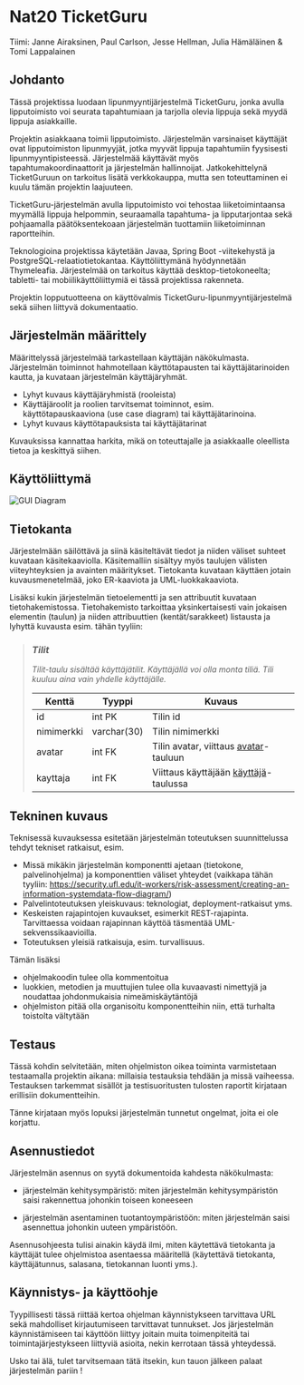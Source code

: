 # Nat20 TicketGuru

Tiimi: Janne Airaksinen, Paul Carlson, Jesse Hellman, Julia Hämäläinen & Tomi Lappalainen

## Johdanto

Tässä projektissa luodaan lipunmyyntijärjestelmä TicketGuru, jonka avulla lipputoimisto voi seurata tapahtumiaan ja tarjolla olevia lippuja sekä myydä lippuja asiakkaille.

Projektin asiakkaana toimii lipputoimisto. Järjestelmän varsinaiset käyttäjät ovat lipputoimiston lipunmyyjät, jotka myyvät lippuja tapahtumiin fyysisesti lipunmyyntipisteessä. Järjestelmää käyttävät myös tapahtumakoordinaattorit ja järjestelmän hallinnoijat. Jatkokehittelynä TicketGuruun on tarkoitus lisätä verkkokauppa, mutta sen toteuttaminen ei kuulu tämän projektin laajuuteen.

TicketGuru-järjestelmän avulla lipputoimisto voi tehostaa liiketoimintaansa myymällä lippuja helpommin, seuraamalla tapahtuma- ja lipputarjontaa sekä pohjaamalla päätöksentekoaan järjestelmän tuottamiin liiketoiminnan raportteihin.

Teknologioina projektissa käytetään Javaa, Spring Boot -viitekehystä ja PostgreSQL-relaatiotietokantaa. Käyttöliittymänä hyödynnetään Thymeleafia. Järjestelmää on tarkoitus käyttää desktop-tietokoneelta; tabletti- tai mobiilikäyttöliittymiä ei tässä projektissa rakenneta.

Projektin lopputuotteena on käyttövalmis TicketGuru-lipunmyyntijärjestelmä sekä siihen liittyvä dokumentaatio.

## Järjestelmän määrittely

Määrittelyssä järjestelmää tarkastellaan käyttäjän näkökulmasta. Järjestelmän
toiminnot hahmotellaan käyttötapausten tai käyttäjätarinoiden kautta, ja kuvataan järjestelmän
käyttäjäryhmät.

- Lyhyt kuvaus käyttäjäryhmistä (rooleista)
- Käyttäjäroolit ja roolien tarvitsemat toiminnot, esim. käyttötapauskaaviona
  (use case diagram) tai käyttäjätarinoina.
- Lyhyt kuvaus käyttötapauksista tai käyttäjätarinat

Kuvauksissa kannattaa harkita, mikä on toteuttajalle ja asiakkaalle oleellista
tietoa ja keskittyä siihen.

## Käyttöliittymä

![GUI Diagram](https://hellmanstudios.fi/nat20-ticketguru-gui.png)

## Tietokanta

Järjestelmään säilöttävä ja siinä käsiteltävät tiedot ja niiden väliset suhteet
kuvataan käsitekaaviolla. Käsitemalliin sisältyy myös taulujen välisten viiteyhteyksien ja avainten
määritykset. Tietokanta kuvataan käyttäen jotain kuvausmenetelmää, joko ER-kaaviota ja UML-luokkakaaviota.

Lisäksi kukin järjestelmän tietoelementti ja sen attribuutit kuvataan
tietohakemistossa. Tietohakemisto tarkoittaa yksinkertaisesti vain jokaisen elementin (taulun) ja niiden
attribuuttien (kentät/sarakkeet) listausta ja lyhyttä kuvausta esim. tähän tyyliin:

> ### _Tilit_
>
> _Tilit-taulu sisältää käyttäjätilit. Käyttäjällä voi olla monta tiliä. Tili kuuluu aina vain yhdelle käyttäjälle._
>
> | Kenttä     | Tyyppi      | Kuvaus                                             |
> | ---------- | ----------- | -------------------------------------------------- |
> | id         | int PK      | Tilin id                                           |
> | nimimerkki | varchar(30) | Tilin nimimerkki                                   |
> | avatar     | int FK      | Tilin avatar, viittaus [avatar](#Avatar)-tauluun   |
> | kayttaja   | int FK      | Viittaus käyttäjään [käyttäjä](#Kayttaja)-taulussa |

## Tekninen kuvaus

Teknisessä kuvauksessa esitetään järjestelmän toteutuksen suunnittelussa tehdyt tekniset
ratkaisut, esim.

- Missä mikäkin järjestelmän komponentti ajetaan (tietokone, palvelinohjelma)
  ja komponenttien väliset yhteydet (vaikkapa tähän tyyliin:
  https://security.ufl.edu/it-workers/risk-assessment/creating-an-information-systemdata-flow-diagram/)
- Palvelintoteutuksen yleiskuvaus: teknologiat, deployment-ratkaisut yms.
- Keskeisten rajapintojen kuvaukset, esimerkit REST-rajapinta. Tarvittaessa voidaan rajapinnan käyttöä täsmentää
  UML-sekvenssikaavioilla.
- Toteutuksen yleisiä ratkaisuja, esim. turvallisuus.

Tämän lisäksi

- ohjelmakoodin tulee olla kommentoitua
- luokkien, metodien ja muuttujien tulee olla kuvaavasti nimettyjä ja noudattaa
  johdonmukaisia nimeämiskäytäntöjä
- ohjelmiston pitää olla organisoitu komponentteihin niin, että turhalta toistolta
  vältytään

## Testaus

Tässä kohdin selvitetään, miten ohjelmiston oikea toiminta varmistetaan
testaamalla projektin aikana: millaisia testauksia tehdään ja missä vaiheessa.
Testauksen tarkemmat sisällöt ja testisuoritusten tulosten raportit kirjataan
erillisiin dokumentteihin.

Tänne kirjataan myös lopuksi järjestelmän tunnetut ongelmat, joita ei ole korjattu.

## Asennustiedot

Järjestelmän asennus on syytä dokumentoida kahdesta näkökulmasta:

- järjestelmän kehitysympäristö: miten järjestelmän kehitysympäristön saisi
  rakennettua johonkin toiseen koneeseen

- järjestelmän asentaminen tuotantoympäristöön: miten järjestelmän saisi
  asennettua johonkin uuteen ympäristöön.

Asennusohjeesta tulisi ainakin käydä ilmi, miten käytettävä tietokanta ja
käyttäjät tulee ohjelmistoa asentaessa määritellä (käytettävä tietokanta,
käyttäjätunnus, salasana, tietokannan luonti yms.).

## Käynnistys- ja käyttöohje

Tyypillisesti tässä riittää kertoa ohjelman käynnistykseen tarvittava URL sekä
mahdolliset kirjautumiseen tarvittavat tunnukset. Jos järjestelmän
käynnistämiseen tai käyttöön liittyy joitain muita toimenpiteitä tai toimintajärjestykseen liittyviä asioita, nekin kerrotaan tässä yhteydessä.

Usko tai älä, tulet tarvitsemaan tätä itsekin, kun tauon jälkeen palaat
järjestelmän pariin !
